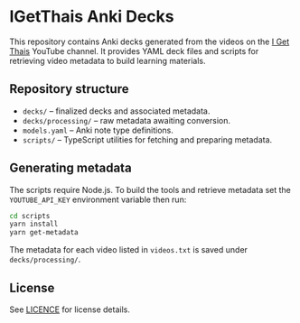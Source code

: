 # IGetThais Anki Decks

This repository contains Anki decks generated from the videos on the [I Get Thais](https://www.youtube.com/@IgetThais) YouTube channel. It provides YAML deck files and scripts for retrieving video metadata to build learning materials.

## Repository structure

- `decks/` – finalized decks and associated metadata.
- `decks/processing/` – raw metadata awaiting conversion.
- `models.yaml` – Anki note type definitions.
- `scripts/` – TypeScript utilities for fetching and preparing metadata.

## Generating metadata

The scripts require Node.js. To build the tools and retrieve metadata set the `YOUTUBE_API_KEY` environment variable then run:

```bash
cd scripts
yarn install
yarn get-metadata
```

The metadata for each video listed in `videos.txt` is saved under `decks/processing/`.

## License

See [LICENCE](./LICENCE) for license details.
